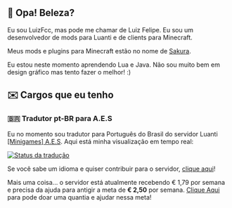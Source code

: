 ## 👋 Opa! Beleza?
Eu sou LuizFcc, mas pode me chamar de Luiz Felipe. Eu sou um desenvolvedor de mods para Luanti e de clients para Minecraft.

Meus mods e plugins para Minecraft estão no nome de [Sakura](https://github.com/Sakura-Mods).

Eu estou neste momento aprendendo Lua e Java. Não sou muito bem em design gráfico mas tento fazer o melhor! :)

## ✉️ Cargos que eu tenho
### 🇧🇷 Tradutor pt-BR para A.E.S

Eu no momento sou tradutor para Português do Brasil do servidor Luanti [[Minigames] A.E.S](https://www.aes.land). Aqui está minha visualização em tempo real:

<a href="https://translate.codeberg.org/engage/zughy-friends-minetest/">
<img src="https://translate.codeberg.org/widget/zughy-friends-minetest/-/pt-BR/multi-auto.svg" alt="Status da tradução" />
</a>

Se você sabe um idioma e quiser contribuir para o servidor, [clique aqui](https://translate.codeberg.org/projects/zughy-friends-minetest)!

Mais uma coisa... o servidor está atualmente recebendo € 1,79 por semana e precisa da ajuda para antigir a meta de **€ 2,50** por semana. [Clique Aqui](https://www.liberapay.com/aes_luanti_server/donate) para pode doar uma quantia e ajudar nessa meta!
